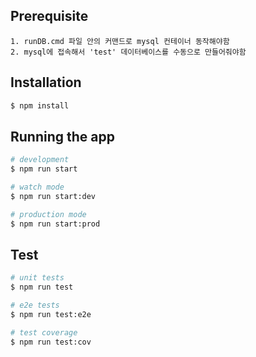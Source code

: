 ## Prerequisite

```
1. runDB.cmd 파일 안의 커맨드로 mysql 컨테이너 동작해야함
2. mysql에 접속해서 'test' 데이터베이스를 수동으로 만들어줘야함

```

## Installation

```bash
$ npm install
```

## Running the app

```bash
# development
$ npm run start

# watch mode
$ npm run start:dev

# production mode
$ npm run start:prod
```

## Test

```bash
# unit tests
$ npm run test

# e2e tests
$ npm run test:e2e

# test coverage
$ npm run test:cov
```
